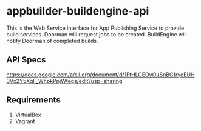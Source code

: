 # appbuilder-buildengine-api #
This is the Web Service interface for App Publishing Service to provide build
services.  Doorman will request jobs to be created.  BuildEngine will notify
Doorman of completed builds.

## API Specs ##
https://docs.google.com/a/sil.org/document/d/1FtHLCEOvOuSnBC1ryeEUH3Vx2Y5XqF_WhpkPpjWteqs/edit?usp=sharing 

## Requirements ##
1. VirtualBox
2. Vagrant
